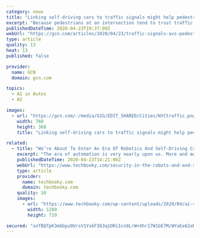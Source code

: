 ```yaml
---
category: news
title: "Linking self-driving cars to traffic signals might help pedestrians give them the green light"
excerpt: "Because pedestrians at an intersection tend to trust traffic lights more than self-driving cars, cities might be safer if cars communicated their intentions to traffic lights rather."
publishedDateTime: 2020-04-23T19:37:00Z
webUrl: "https://gcn.com/articles/2020/04/23/traffic-signals-avs-pedestrians.aspx"
type: article
quality: 13
heat: 13
published: false

provider:
  name: GCN
  domain: gcn.com

topics:
  - AI in Autos
  - AI

images:
  - url: "https://gcn.com/-/media/GIG/EDIT_SHARED/Cities/NYCtraffic.png"
    width: 760
    height: 368
    title: "Linking self-driving cars to traffic signals might help pedestrians give them the green light"

related:
  - title: "We’re About To Enter An Era Of Robotics And Self-Driving Cars: But How Will We Secure Those Things?"
    excerpt: "The era of automation is very nearly upon us. More and more, we’re seeing artificial intelligence make its way into numerous industries. Perhaps most notable of these is the automotive space. Self-driving cars are already on the road in large numbers – and that’s got a lot of people very, very nervous. Are their fears justified, ..."
    publishedDateTime: 2020-04-23T14:21:00Z
    webUrl: "https://www.techbooky.com/security-in-the-robots-and-and-self-driving-cars-era/"
    type: article
    provider:
      name: techbooky.com
      domain: techbooky.com
    quality: 10
    images:
      - url: "https://www.techbooky.com/wp-content/uploads/2020/04/ai-robotics.jpg"
        width: 1280
        height: 719

secured: "xoTBQTpK3m6bpu9UrsV1Ys6FI63q1ORiIcn8LrW+Xhr17W1bE7M/WYaEe62aN7hxZyFCI8dGWNwYHA9pyf2AEah7KAtkWcouW5HSA/KNbU/CDCd7m4bHBqHnllzrmDivAsxwPJhw/AIs8NgajfC69JQXax2D7Z7oCEYfaxCB4xO2ZaZKzML1keMLthzmHmYOrrj8TRRYDwnAAOe9OvFtpv6X36jHmbvZ1T43Jl+A9/xTucPCZMSclLtavd+ZGN50xOZCVwP6NvVAYoh4g8KgUi4NtzXtq/msvpe83oYS8yLwUblaY8itL7Vrc3xpt7efD08NHp+6cvI+tFbzMLWIavw8+bSoku91hAHjhFUFAH7PSObdUlfaQa3ZDgL9OLiLioIkjVF55WkzWMEmEbTV/RVTOVDovVPAUf7E5WSe2HBqGQnyjSBTbzhvHECQzbbEQVdAmGFG6lJOy2k9ijIdt5fQBb4iW6ZhEO8U0Tbtsno=;HrUOcdThBtraoL1e8F+cbg=="
---
```


